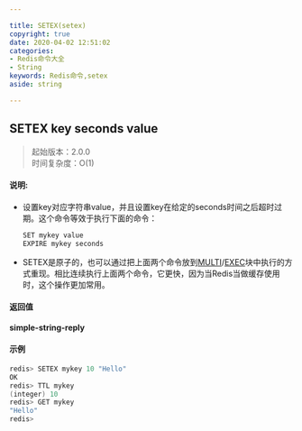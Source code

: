 ```yaml
---

title: SETEX(setex)
copyright: true
date: 2020-04-02 12:51:02
categories: 
- Redis命令大全
- String
keywords: Redis命令,setex
aside: string

---
```

## SETEX key seconds value 
>起始版本：2.0.0<br/>时间复杂度：O(1)  


#### 说明:
* 设置key对应字符串value，并且设置key在给定的seconds时间之后超时过期。这个命令等效于执行下面的命令：

  ```c
  SET mykey value
  EXPIRE mykey seconds
  ```

* SETEX是原子的，也可以通过把上面两个命令放到[MULTI](http://www.redis.cn/commands/multi.html)/[EXEC](http://www.redis.cn/commands/exec.html)块中执行的方式重现。相比连续执行上面两个命令，它更快，因为当Redis当做缓存使用时，这个操作更加常用。

#### 返回值

**simple-string-reply**


#### 示例

```c
redis> SETEX mykey 10 "Hello"
OK
redis> TTL mykey
(integer) 10
redis> GET mykey
"Hello"
redis> 
```